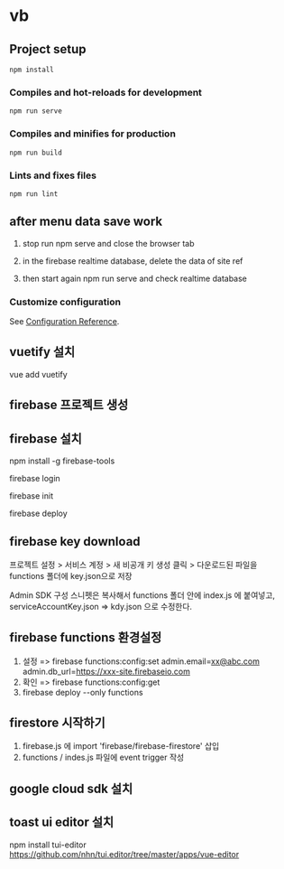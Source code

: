 # vb

## Project setup
```
npm install
```

### Compiles and hot-reloads for development
```
npm run serve
```

### Compiles and minifies for production
```
npm run build
```

### Lints and fixes files
```
npm run lint
```

## after menu data save work

1. stop run npm serve and close the browser tab

2. in the firebase realtime database, delete the data of site ref

3. then start again npm run serve and check realtime database 

### Customize configuration
See [Configuration Reference](https://cli.vuejs.org/config/).


## vuetify 설치
vue add vuetify

## firebase 프로젝트 생성

## firebase 설치
npm install -g firebase-tools

firebase login

firebase init

firebase deploy


## firebase key download
프로젝트 설정 > 서비스 계정 > 새 비공개 키 생성 클릭 > 다운로드된 파일을 functions 폴더에 key.json으로 저장

Admin SDK 구성 스니펫은 복사해서 functions 폴더 안에 index.js 에 붙여넣고,
serviceAccountKey.json => kdy.json 으로 수정한다.

## firebase functions 환경설정
1. 설정 =>  firebase functions:config:set admin.email=xx@abc.com admin.db_url=https://xxx-site.firebaseio.com
2. 확인 => firebase functions:config:get
3. firebase deploy --only functions

## firestore 시작하기
1. firebase.js 에 import 'firebase/firebase-firestore'  삽입
2. functions / indes.js 파일에 event trigger 작성

## google cloud sdk 설치

## toast ui editor 설치
npm install tui-editor
https://github.com/nhn/tui.editor/tree/master/apps/vue-editor